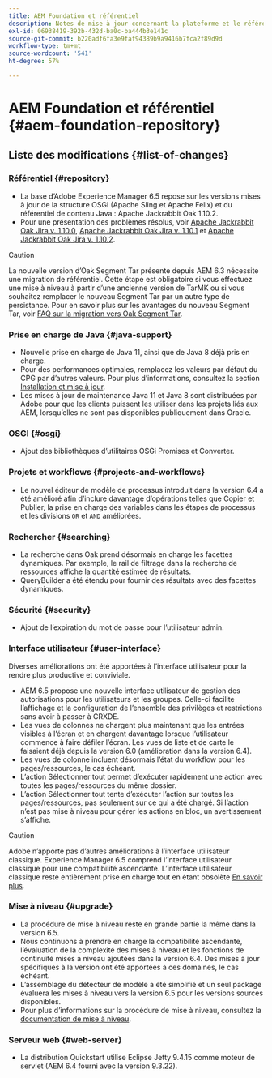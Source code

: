 ```yaml
---
title: AEM Foundation et référentiel
description: Notes de mise à jour concernant la plateforme et le référentiel Adobe Experience Manager.
exl-id: 06938419-392b-432d-ba0c-ba444b3e141c
source-git-commit: b220adf6fa3e9faf94389b9a9416b7fca2f89d9d
workflow-type: tm+mt
source-wordcount: '541'
ht-degree: 57%

---
```


# AEM Foundation et référentiel {#aem-foundation-repository}

## Liste des modifications {#list-of-changes}

### Référentiel {#repository}

* La base d’Adobe Experience Manager 6.5 repose sur les versions mises à jour de la structure OSGi (Apache Sling et Apache Felix) et du référentiel de contenu Java : Apache Jackrabbit Oak 1.10.2.
* Pour une présentation des problèmes résolus, voir [Apache Jackrabbit Oak Jira v. 1.10.0](https://archive.apache.org/dist/jackrabbit/oak/1.10.0/RELEASE-NOTES.txt), [Apache Jackrabbit Oak Jira v. 1.10.1](https://archive.apache.org/dist/jackrabbit/oak/1.10.1/RELEASE-NOTES.txt) et [Apache Jackrabbit Oak Jira v. 1.10.2](https://archive.apache.org/dist/jackrabbit/oak/1.10.2/RELEASE-NOTES.txt).

>[!CAUTION]
>
>La nouvelle version d’Oak Segment Tar présente depuis AEM 6.3 nécessite une migration de référentiel. Cette étape est obligatoire si vous effectuez une mise à niveau à partir d’une ancienne version de TarMK ou si vous souhaitez remplacer le nouveau Segment Tar par un autre type de persistance. Pour en savoir plus sur les avantages du nouveau Segment Tar, voir [FAQ sur la migration vers Oak Segment Tar](/help/sites-deploying/revision-cleanup.md#migrating-to-oak-segment-tar).

### Prise en charge de Java {#java-support}

* Nouvelle prise en charge de Java 11, ainsi que de Java 8 déjà pris en charge.
* Pour des performances optimales, remplacez les valeurs par défaut du CPG par d’autres valeurs. Pour plus d’informations, consultez la section [Installation et mise à jour](/help/sites-deploying/custom-standalone-install.md).
* Les mises à jour de maintenance Java 11 et Java 8 sont distribuées par Adobe pour que les clients puissent les utiliser dans les projets liés aux AEM, lorsqu’elles ne sont pas disponibles publiquement dans Oracle.

### OSGI {#osgi}

* Ajout des bibliothèques d’utilitaires OSGi Promises et Converter.

### Projets et workflows {#projects-and-workflows}

* Le nouvel éditeur de modèle de processus introduit dans la version 6.4 a été amélioré afin d’inclure davantage d’opérations telles que Copier et Publier, la prise en charge des variables dans les étapes de processus et les divisions `OR` et `AND` améliorées.

### Rechercher {#searching}

* La recherche dans Oak prend désormais en charge les facettes dynamiques. Par exemple, le rail de filtrage dans la recherche de ressources affiche la quantité estimée de résultats.
* QueryBuilder a été étendu pour fournir des résultats avec des facettes dynamiques.

### Sécurité {#security}

* Ajout de l’expiration du mot de passe pour l’utilisateur admin.

### Interface utilisateur {#user-interface}

Diverses améliorations ont été apportées à l’interface utilisateur pour la rendre plus productive et conviviale.

* AEM 6.5 propose une nouvelle interface utilisateur de gestion des autorisations pour les utilisateurs et les groupes. Celle-ci facilite l’affichage et la configuration de l’ensemble des privilèges et restrictions sans avoir à passer à CRXDE.
* Les vues de colonnes ne chargent plus maintenant que les entrées visibles à l’écran et en chargent davantage lorsque l’utilisateur commence à faire défiler l’écran. Les vues de liste et de carte le faisaient déjà depuis la version 6.0 (amélioration dans la version 6.4).
* Les vues de colonne incluent désormais l’état du workflow pour les pages/ressources, le cas échéant.
* L’action Sélectionner tout permet d’exécuter rapidement une action avec toutes les pages/ressources du même dossier.
* L’action Sélectionner tout tente d’exécuter l’action sur toutes les pages/ressources, pas seulement sur ce qui a été chargé. Si l’action n’est pas mise à niveau pour gérer les actions en bloc, un avertissement s’affiche.

>[!CAUTION]
>
>Adobe n’apporte pas d’autres améliorations à l’interface utilisateur classique. Experience Manager 6.5 comprend l’interface utilisateur classique pour une compatibilité ascendante. L’interface utilisateur classique reste entièrement prise en charge tout en étant obsolète [En savoir plus](/help/sites-deploying/ui-recommendations.md).

### Mise à niveau {#upgrade}

* La procédure de mise à niveau reste en grande partie la même dans la version 6.5.
* Nous continuons à prendre en charge la compatibilité ascendante, l’évaluation de la complexité des mises à niveau et les fonctions de continuité mises à niveau ajoutées dans la version 6.4. Des mises à jour spécifiques à la version ont été apportées à ces domaines, le cas échéant.
* L’assemblage du détecteur de modèle a été simplifié et un seul package évaluera les mises à niveau vers la version 6.5 pour les versions sources disponibles.
* Pour plus d’informations sur la procédure de mise à niveau, consultez la [documentation de mise à niveau](/help/sites-deploying/upgrade.md).

### Serveur web {#web-server}

* La distribution Quickstart utilise Eclipse Jetty 9.4.15 comme moteur de servlet (AEM 6.4 fourni avec la version 9.3.22).
